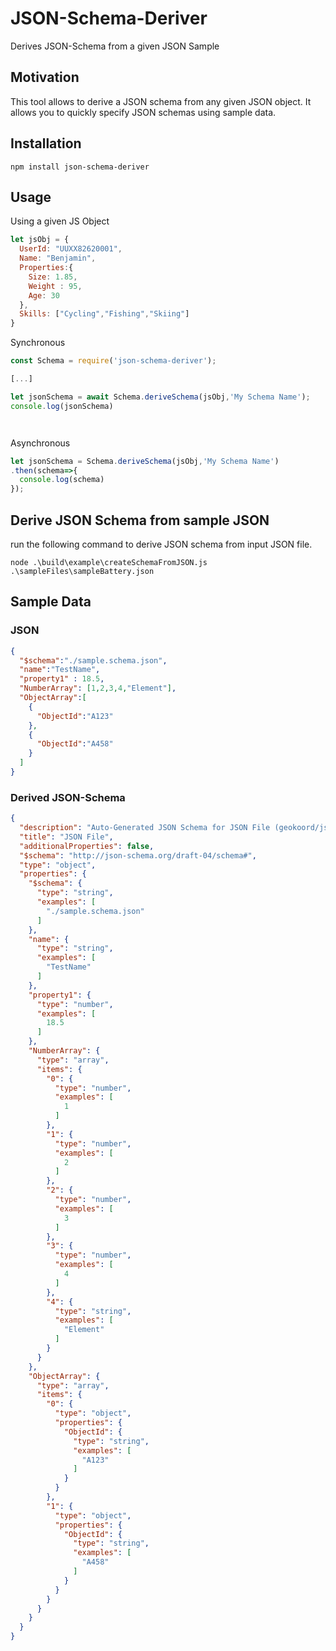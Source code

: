 # JSON-Schema-Deriver
Derives JSON-Schema from a given JSON Sample

## Motivation
This tool allows to derive a JSON schema from any given JSON object.
It allows you to quickly specify JSON schemas using sample data.

## Installation

```
npm install json-schema-deriver
```

## Usage

Using a given JS Object
```js
let jsObj = {
  UserId: "UUXX82620001",
  Name: "Benjamin",
  Properties:{
    Size: 1.85,
    Weight : 95,
    Age: 30
  },
  Skills: ["Cycling","Fishing","Skiing"]
}
```
Synchronous
```js
const Schema = require('json-schema-deriver');

[...] 

let jsonSchema = await Schema.deriveSchema(jsObj,'My Schema Name');
console.log(jsonSchema)




```

Asynchronous
```js
let jsonSchema = Schema.deriveSchema(jsObj,'My Schema Name')
.then(schema=>{
  console.log(schema)
});
```


## Derive JSON Schema from sample JSON
run the following command to derive JSON schema from input JSON file.
```
node .\build\example\createSchemaFromJSON.js .\sampleFiles\sampleBattery.json
```

## Sample Data

### JSON
```JSON
{
  "$schema":"./sample.schema.json",
  "name":"TestName",
  "property1" : 18.5,
  "NumberArray": [1,2,3,4,"Element"],
  "ObjectArray":[
    {
      "ObjectId":"A123"
    },
    {
      "ObjectId":"A458"
    }
  ]
}
```

### Derived JSON-Schema
```JSON
{
  "description": "Auto-Generated JSON Schema for JSON File (geokoord/json-schema-deriver)",
  "title": "JSON File",
  "additionalProperties": false,
  "$schema": "http://json-schema.org/draft-04/schema#",
  "type": "object",
  "properties": {
    "$schema": {
      "type": "string",
      "examples": [
        "./sample.schema.json"
      ]
    },
    "name": {
      "type": "string",
      "examples": [
        "TestName"
      ]
    },
    "property1": {
      "type": "number",
      "examples": [
        18.5
      ]
    },
    "NumberArray": {
      "type": "array",
      "items": {
        "0": {
          "type": "number",
          "examples": [
            1
          ]
        },
        "1": {
          "type": "number",
          "examples": [
            2
          ]
        },
        "2": {
          "type": "number",
          "examples": [
            3
          ]
        },
        "3": {
          "type": "number",
          "examples": [
            4
          ]
        },
        "4": {
          "type": "string",
          "examples": [
            "Element"
          ]
        }
      }
    },
    "ObjectArray": {
      "type": "array",
      "items": {
        "0": {
          "type": "object",
          "properties": {
            "ObjectId": {
              "type": "string",
              "examples": [
                "A123"
              ]
            }
          }
        },
        "1": {
          "type": "object",
          "properties": {
            "ObjectId": {
              "type": "string",
              "examples": [
                "A458"
              ]
            }
          }
        }
      }
    }
  }
}
```

